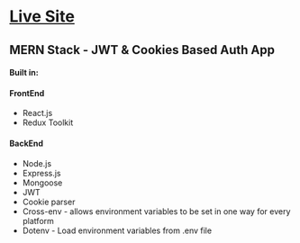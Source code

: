<h1><a href=""> Live Site </a></h1>

<h2>MERN Stack - JWT & Cookies Based Auth App</h2>

<h4>Built in:</h4>
<h4>FrontEnd</h4>
<ul>
<li>React.js</li>
<li>Redux Toolkit</li>

</ul>

<h4>BackEnd</h4>
<ul>
<li>Node.js</i>
<li>Express.js</li>
<li>Mongoose</li>
<li>JWT</li>
<li>Cookie parser</li>
<li>Cross-env - allows environment variables to be set in one way for every platform </li>
<li>Dotenv - Load environment variables from .env file</li>

</ul>
